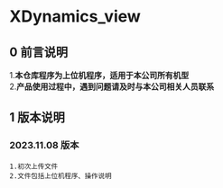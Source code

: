 # XDynamics_view
## 0 前言说明
1.**本仓库程序为上位机程序，适用于本公司所有机型**  
2.**产品使用过程中，遇到问题请及时与本公司相关人员联系**  

## 1 版本说明
### 2023.11.08 版本
    1.初次上传文件
    2.文件包括上位机程序、操作说明

